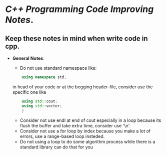 # _C++ Programming Code Improving Notes_.
## __Keep these notes in mind when write code in cpp__.
- __General Notes__:
    - Do not use standard namespace like:

      
    ```cpp
        using namespace std;
    ```
    
     in head of your code or at the begging header-file, consider use the specific one like
    
    ```cpp
        using std::cout;
        using std::vector;
        }
    ```
    - Consider not use endl at end of cout especially in a loop because its flush the buffer and take extra time, consider use '\n'.
    - Consider not use a for loop by index because you make a lot of errors, use a range-based loop insteded.
    - Do not using a loop to do some algorithm process while there is a standard library can do that for you
